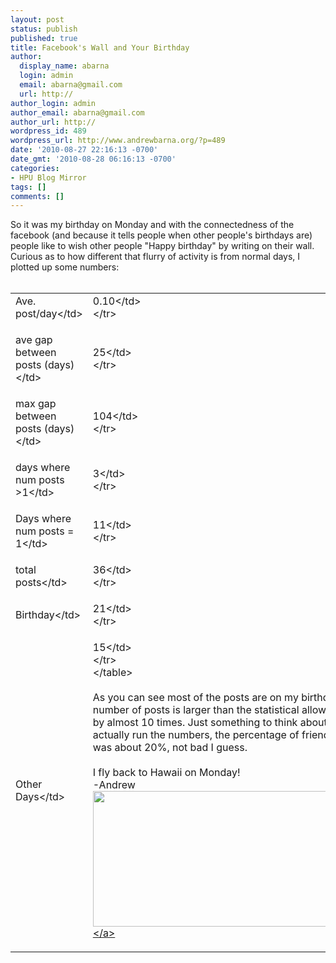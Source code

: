 ```yaml
---
layout: post
status: publish
published: true
title: Facebook's Wall and Your Birthday
author:
  display_name: abarna
  login: admin
  email: abarna@gmail.com
  url: http://
author_login: admin
author_email: abarna@gmail.com
author_url: http://
wordpress_id: 489
wordpress_url: http://www.andrewbarna.org/?p=489
date: '2010-08-27 22:16:13 -0700'
date_gmt: '2010-08-28 06:16:13 -0700'
categories:
- HPU Blog Mirror
tags: []
comments: []
---
```

<p>So it was my birthday on Monday and with the connectedness of the facebook (and because it tells people when other people's birthdays are) people like to wish other people "Happy birthday" by writing on their wall. Curious as to how different that flurry of activity is from normal days, I plotted up some numbers:<br &#47;><br />
<table>
<tr>
<td>Ave. post&#47;day<&#47;td></p>
<td>0.10<&#47;td><br />
	<&#47;tr></p>
<tr>
<td>ave gap between posts (days)<&#47;td></p>
<td>25<&#47;td><br />
	<&#47;tr></p>
<tr>
<td>max gap between posts (days)<&#47;td></p>
<td>104<&#47;td><br />
	<&#47;tr></p>
<tr>
<td>days where num posts >1<&#47;td></p>
<td>3<&#47;td><br />
	<&#47;tr></p>
<tr>
<td>Days where num posts = 1<&#47;td></p>
<td>11<&#47;td><br />
	<&#47;tr></p>
<tr>
<td>total posts<&#47;td></p>
<td>36<&#47;td><br />
	<&#47;tr></p>
<tr>
<td>Birthday<&#47;td></p>
<td>21<&#47;td><br />
	<&#47;tr></p>
<tr>
<td>Other Days<&#47;td></p>
<td>15<&#47;td><br />
	<&#47;tr><br />
<&#47;table><br &#47;><br />
As you can see most of the posts are on my birthday. In fact, the number of posts is larger than the statistical allowance for normal by almost 10 times. Just something to think about. Though I didn't actually run the numbers, the percentage of friends who posted was about 20%, not bad I guess.<br &#47;><br &#47;>I fly back to Hawaii on Monday!<br &#47;>-Andrew<a href="http:&#47;&#47;www.andrewbarna.org&#47;blog&#47;wp-content&#47;uploads&#47;2010&#47;08&#47;fb_wall_2010.png"><img src="http:&#47;&#47;www.andrewbarna.org&#47;blog&#47;wp-content&#47;uploads&#47;2010&#47;08&#47;fb_wall_2010.png" alt="" title="fb_wall_2010" width="500" height="217" class="alignnone size-full wp-image-503" &#47;><&#47;a></p>
